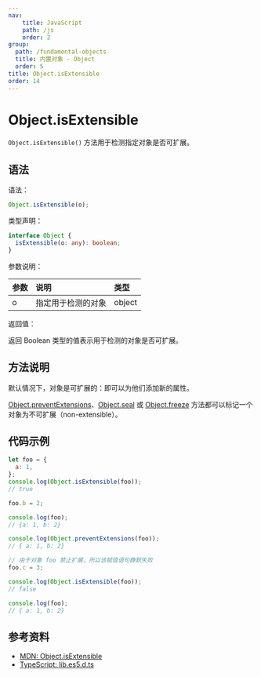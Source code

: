```yaml
---
nav:
    title: JavaScript
    path: /js
    order: 2
group:
  path: /fundamental-objects
  title: 内置对象 - Object
  order: 5
title: Object.isExtensible
order: 14
---
```


# Object.isExtensible

`Object.isExtensible()` 方法用于检测指定对象是否可扩展。

## 语法

语法：

```js
Object.isExtensible(o);
```

类型声明：

```ts
interface Object {
  isExtensible(o: any): boolean;
}
```

参数说明：

| 参数 | 说明               | 类型   |
| :--- | :----------------- | :----- |
| o    | 指定用于检测的对象 | object |

返回值：

返回 Boolean 类型的值表示用于检测的对象是否可扩展。

## 方法说明

默认情况下，对象是可扩展的：即可以为他们添加新的属性。

[Object.preventExtensions](./preventExtensions)、[Object.seal](./seal) 或 [Object.freeze](./freeze) 方法都可以标记一个对象为不可扩展（non-extensible）。

## 代码示例

```js
let foo = {
  a: 1,
};
console.log(Object.isExtensible(foo));
// true

foo.b = 2;

console.log(foo);
// {a: 1, b: 2}

console.log(Object.preventExtensions(foo));
// { a: 1, b: 2}

// 由于对象 foo 禁止扩展，所以该赋值语句静默失败
foo.c = 3;

console.log(Object.isExtensible(foo));
// false

console.log(foo);
// { a: 1, b: 2}
```

## 参考资料

- [MDN: Object.isExtensible](https://developer.mozilla.org/zh-CN/docs/Web/JavaScript/Reference/Global_Objects/Object/isExtensible)
- [TypeScript: lib.es5.d.ts](https://github.com/microsoft/TypeScript/blob/main/lib/lib.es5.d.ts)
